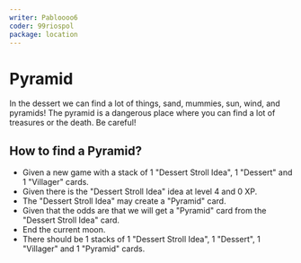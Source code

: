 ```yaml
---
writer: Pabloooo6
coder: 99riospol
package: location
---
```


# Pyramid

In the dessert we can find a lot of things, sand, mummies, sun, wind, and pyramids!
The pyramid is a dangerous place where you can find a lot of treasures or the death.
Be careful!

## How to find a Pyramid?

 * Given a new game with a stack of 1 "Dessert Stroll Idea", 1 "Dessert" and 1 "Villager" cards.
 * Given there is the "Dessert Stroll Idea" idea at level 4 and 0 XP.
 * The "Dessert Stroll Idea" may create a "Pyramid" card.
 * Given that the odds are that we will get a "Pyramid" card from the "Dessert Stroll Idea" card.
 * End the current moon.
 * There should be 1 stacks of 1 "Dessert Stroll Idea", 1 "Dessert", 1 "Villager" and 1 "Pyramid" cards.
